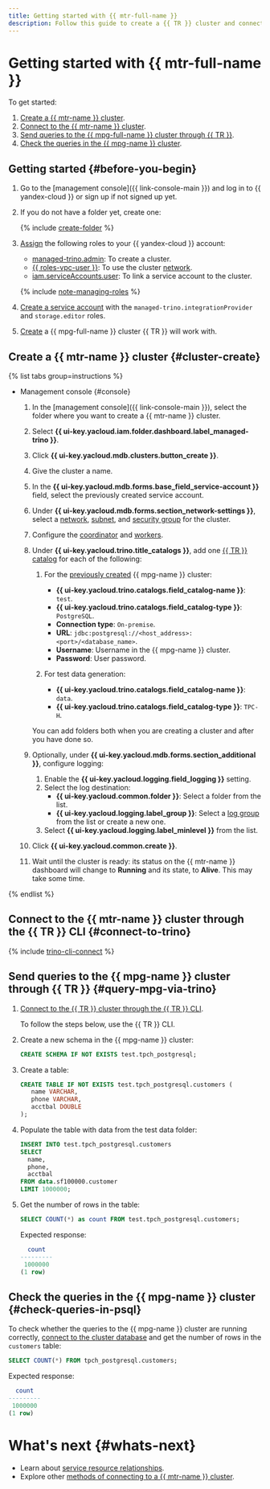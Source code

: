 ```yaml
---
title: Getting started with {{ mtr-full-name }}
description: Follow this guide to create a {{ TR }} cluster and connect to it.
---
```


# Getting started with {{ mtr-full-name }}

To get started:
1. [Create a {{ mtr-name }} cluster](#cluster-create).
1. [Connect to the {{ mtr-name }} cluster](#connect).
1. [Send queries to the {{ mpg-full-name }} cluster through {{ TR }}](#query-mpg-via-trino).
1. [Check the queries in the {{ mpg-name }} cluster](#check-queries-in-psql).


## Getting started {#before-you-begin}

1. Go to the [management console]({{ link-console-main }}) and log in to {{ yandex-cloud }} or sign up if not signed up yet.

1. If you do not have a folder yet, create one:

   {% include [create-folder](../_includes/create-folder.md) %}

1. [Assign](../iam/operations/roles/grant.md) the following roles to your {{ yandex-cloud }} account:

    * [managed-trino.admin](security.md#managed-trino-admin): To create a cluster.
    * [{{ roles-vpc-user }}](../vpc/security/index.md#vpc-user): To use the cluster [network](../vpc/concepts/network.md#network).
    * [iam.serviceAccounts.user](../iam/security/index.md#iam-serviceAccounts-user): To link a service account to the cluster.

    {% include [note-managing-roles](../_includes/mdb/note-managing-roles.md) %}

1. [Create a service account](../iam/operations/sa/create.md#create-sa) with the `managed-trino.integrationProvider` and `storage.editor` roles.

1. [Create](../managed-postgresql/operations/cluster-create.md#create-cluster) a {{ mpg-full-name }} cluster {{ TR }} will work with.

## Create a {{ mtr-name }} cluster {#cluster-create}

{% list tabs group=instructions %}

- Management console {#console}

    1. In the [management console]({{ link-console-main }}), select the folder where you want to create a {{ mtr-name }} cluster.
    1. Select **{{ ui-key.yacloud.iam.folder.dashboard.label_managed-trino }}**.
    1. Click **{{ ui-key.yacloud.mdb.clusters.button_create }}**.
    1. Give the cluster a name.
    1. In the **{{ ui-key.yacloud.mdb.forms.base_field_service-account }}** field, select the previously created service account.
    1. Under **{{ ui-key.yacloud.mdb.forms.section_network-settings }}**, select a [network](../vpc/operations/network-create.md), [subnet](../vpc/operations/subnet-create.md), and [security group](../vpc/concepts/security-groups.md) for the cluster.
    1. Configure the [coordinator](concepts/index.md#coordinator) and [workers](concepts/index.md#workers).
    1. Under **{{ ui-key.yacloud.trino.title_catalogs }}**, add one [{{ TR }} catalog](operations/catalog-create.md) for each of the following:

        1. For the [previously created](#before-you-begin) {{ mpg-name }} cluster:

           * **{{ ui-key.yacloud.trino.catalogs.field_catalog-name }}**: `test`.
           * **{{ ui-key.yacloud.trino.catalogs.field_catalog-type }}**: `PostgreSQL`.
           * **Connection type**: `On-premise`.
           * **URL**: `jdbc:postgresql://<host_address>:<port>/<database_name>`.
           * **Username**: Username in the {{ mpg-name }} cluster.
           * **Password**: User password.

        1. For test data generation:

            * **{{ ui-key.yacloud.trino.catalogs.field_catalog-name }}**: `data`.
            * **{{ ui-key.yacloud.trino.catalogs.field_catalog-type }}**: `TPC-H`.
   
        You can add folders both when you are creating a cluster and after you have done so.

    1. Optionally, under **{{ ui-key.yacloud.mdb.forms.section_additional }}**, configure logging:

        1. Enable the **{{ ui-key.yacloud.logging.field_logging }}** setting.
        1. Select the log destination:
            * **{{ ui-key.yacloud.common.folder }}**: Select a folder from the list.
            * **{{ ui-key.yacloud.logging.label_group }}**: Select a [log group](../logging/concepts/log-group.md) from the list or create a new one.
        1. Select **{{ ui-key.yacloud.logging.label_minlevel }}** from the list.

    1. Click **{{ ui-key.yacloud.common.create }}**.
    1. Wait until the cluster is ready: its status on the {{ mtr-name }} dashboard will change to **Running** and its state, to **Alive**. This may take some time.

{% endlist %}

## Connect to the {{ mtr-name }} cluster through the {{ TR }} CLI {#connect-to-trino}

{% include [trino-cli-connect](../_includes/managed-trino/trino-cli-connect.md) %}

## Send queries to the {{ mpg-name }} cluster through {{ TR }} {#query-mpg-via-trino}

1. [Connect to the {{ TR }} cluster through the {{ TR }} CLI](#connect-to-trino).

   To follow the steps below, use the {{ TR }} CLI.

1. Create a new schema in the {{ mpg-name }} cluster:

   ```sql
   CREATE SCHEMA IF NOT EXISTS test.tpch_postgresql;
   ```

1. Create a table:

   ```sql
   CREATE TABLE IF NOT EXISTS test.tpch_postgresql.customers (
      name VARCHAR,
      phone VARCHAR,
      acctbal DOUBLE
   );
   ```

1. Populate the table with data from the test data folder:

   ```sql
   INSERT INTO test.tpch_postgresql.customers
   SELECT
     name,
     phone,
     acctbal
   FROM data.sf100000.customer
   LIMIT 1000000;
   ```

1. Get the number of rows in the table:

   ```sql
   SELECT COUNT(*) as count FROM test.tpch_postgresql.customers;
   ```

   Expected response:

   ```sql
     count  
   ---------
    1000000 
   (1 row)
   ```

## Check the queries in the {{ mpg-name }} cluster {#check-queries-in-psql}

To check whether the queries to the {{ mpg-name }} cluster are running correctly, [connect to the cluster database](../managed-postgresql/operations/connect.md) and get the number of rows in the `customers` table:

```sql
SELECT COUNT(*) FROM tpch_postgresql.customers;
```

Expected response:

```sql
  count  
---------
 1000000
(1 row)

```


# What's next {#whats-next}

* Learn about [service resource relationships](concepts/index.md).
* Explore other [methods of connecting to a {{ mtr-name }} cluster](operations/connect.md).
